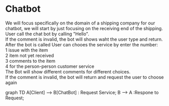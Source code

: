 # Chatbot

We will focus specifically on the domain of a shipping company for our chatbot, we will start by just focusing on the receiving end of the shipping.<br />
User call the chat bot by calling "Hello".<br />
If the comment is invalid, the bot will shows waht the user type and return.<br />
After the bot is called User can chooes the service by enter the number:<br />
1 issue with the item<br />
2 item not yet received<br />
3 comments to the item<br />
4 for the person-person customer service<br />
The Bot will show different comments for different choices.<br />
If the comment is invalid, the bot will return and request the user to choose again

<div class="mermaid">
            graph TD 
            A[Client] --> B[ChatBot] : Request Service;
            B --> A :Respone to Request;
        </div>
